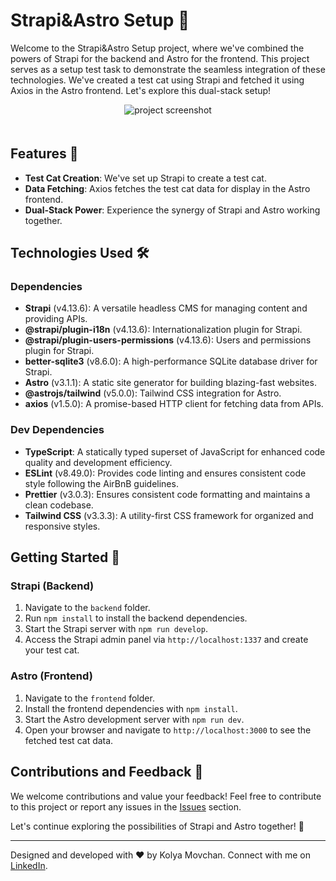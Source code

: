 # Strapi&Astro Setup 🚀

Welcome to the Strapi&Astro Setup project, where we've combined the powers of Strapi for the backend and Astro for the frontend. This project serves as a setup test task to demonstrate the seamless integration of these technologies. We've created a test cat using Strapi and fetched it using Axios in the Astro frontend. Let's explore this dual-stack setup!

<p align="center">
  <img src="https://github.com/kolya-movchan/strapi-astro-setup/raw/main/public/screenshots/screenshot.png" alt="project screenshot" style="margin-bottom: 20px;">
</p>

## Features 🚀

- **Test Cat Creation**: We've set up Strapi to create a test cat.
- **Data Fetching**: Axios fetches the test cat data for display in the Astro frontend.
- **Dual-Stack Power**: Experience the synergy of Strapi and Astro working together.

## Technologies Used 🛠️

### Dependencies
- **Strapi** (v4.13.6): A versatile headless CMS for managing content and providing APIs.
- **@strapi/plugin-i18n** (v4.13.6): Internationalization plugin for Strapi.
- **@strapi/plugin-users-permissions** (v4.13.6): Users and permissions plugin for Strapi.
- **better-sqlite3** (v8.6.0): A high-performance SQLite database driver for Strapi.
- **Astro** (v3.1.1): A static site generator for building blazing-fast websites.
- **@astrojs/tailwind** (v5.0.0): Tailwind CSS integration for Astro.
- **axios** (v1.5.0): A promise-based HTTP client for fetching data from APIs.

### Dev Dependencies
- **TypeScript**: A statically typed superset of JavaScript for enhanced code quality and development efficiency.
- **ESLint** (v8.49.0): Provides code linting and ensures consistent code style following the AirBnB guidelines.
- **Prettier** (v3.0.3): Ensures consistent code formatting and maintains a clean codebase.
- **Tailwind CSS** (v3.3.3): A utility-first CSS framework for organized and responsive styles.

## Getting Started 🏁

### Strapi (Backend)
1. Navigate to the `backend` folder.
2. Run `npm install` to install the backend dependencies.
3. Start the Strapi server with `npm run develop`.
4. Access the Strapi admin panel via `http://localhost:1337` and create your test cat.

### Astro (Frontend)
1. Navigate to the `frontend` folder.
2. Install the frontend dependencies with `npm install`.
3. Start the Astro development server with `npm run dev`.
4. Open your browser and navigate to `http://localhost:3000` to see the fetched test cat data.

## Contributions and Feedback 🙌

We welcome contributions and value your feedback! Feel free to contribute to this project or report any issues in the [Issues](https://github.com/klmovchan/strapi-astro-setup/issues) section.

Let's continue exploring the possibilities of Strapi and Astro together! 🚀

---

Designed and developed with ❤️ by Kolya Movchan. Connect with me on [LinkedIn](https://www.linkedin.com/in/klmovchan/).